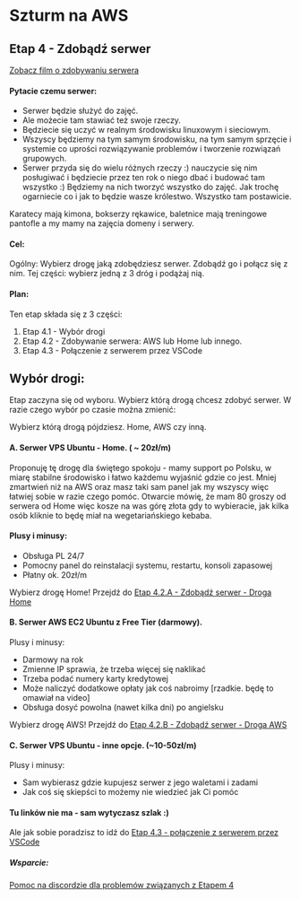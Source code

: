 # Szturm na AWS 

## Etap 4 - Zdobądź serwer

[Zobacz film o zdobywaniu serwera](http://bityl.pl/hrFwi)


#### Pytacie czemu serwer:
- Serwer będzie służyć do zajęć.
- Ale możecie tam stawiać też swoje rzeczy.
- Będziecie się uczyć w realnym środowisku linuxowym i sieciowym.
- Wszyscy będziemy na tym samym środowisku, na tym samym sprzęcie i systemie co uprości rozwiązywanie problemów i tworzenie rozwiązań grupowych. 
- Serwer przyda się do wielu różnych rzeczy :) nauczycie się nim posługiwać i będziecie przez ten rok o niego dbać i budować tam wszystko :) Będziemy na nich tworzyć wszystko do zajęć. Jak trochę ogarniecie co i jak to będzie wasze królestwo. Wszystko tam postawicie.

Karatecy mają kimona, bokserzy rękawice, baletnice mają treningowe pantofle a my mamy na zajęcia domeny i serwery.



#### Cel:
Ogólny: Wybierz drogę jaką zdobędziesz serwer. Zdobądź go i połącz się z nim.
Tej części: wybierz jedną z 3 dróg i podążaj nią.

#### Plan:
Ten etap składa się z 3 części:
1. Etap 4.1 - Wybór drogi
2. Etap 4.2 - Zdobywanie serwera: AWS lub Home lub innego.
3. Etap 4.3 - Połączenie z serwerem przez VSCode


## Wybór drogi:
Etap zaczyna się od wyboru. Wybierz którą drogą chcesz zdobyć serwer. W razie czego wybór po czasie można zmienić:

Wybierz którą drogą pójdziesz.  Home, AWS czy inną.


#### A. Serwer VPS Ubuntu - Home.  ( ~ 20zł/m)

Proponuję tę drogę dla świętego spokoju - mamy support po Polsku, w miarę stabilne środowisko i łatwo każdemu wyjaśnić gdzie co jest. Mniej zmartwień niż na AWS oraz masz taki sam panel jak my wszyscy więc łatwiej sobie w razie czego pomóc. Otwarcie mówię, że mam 80 groszy od serwera od Home więc kosze na was górę złota gdy to wybieracie, jak kilka osób kliknie to będę miał na wegetariańskiego kebaba.


#### Plusy i minusy:
- Obsługa PL 24/7
- Pomocny panel do reinstalacji systemu, restartu, konsoli zapasowej
- Płatny ok. 20zł/m

Wybierz drogę Home! Przejdź do [Etap 4.2.A - Zdobądź serwer - Droga Home](http://bityl.pl/8tLm2)


#### B. Serwer AWS EC2 Ubuntu z Free Tier (darmowy). 

Plusy i minusy:
- Darmowy na rok
- Zmienne IP sprawia, że trzeba więcej się naklikać
- Trzeba podać numery karty kredytowej
- Może naliczyć dodatkowe opłaty jak coś nabroimy [rzadkie. będę to omawiał na video]
- Obsługa dosyć powolna (nawet kilka dni) po angielsku


Wybierz drogę AWS! Przejdź do [Etap 4.2.B - Zdobądź serwer - Droga AWS](http://bityl.pl/i3YCE)

#### C. Serwer VPS Ubuntu - inne opcje. (~10-50zł/m)
Plusy i minusy:
- Sam wybierasz gdzie kupujesz serwer z jego waletami i zadami
- Jak coś się skiepści to możemy nie wiedzieć jak Ci pomóc

#### Tu linków nie ma - sam wytyczasz szlak :) 

Ale jak sobie poradzisz to idź do [Etap 4.3 - połączenie z serwerem przez VSCode](http://bityl.pl/nYH1X)



##### Wsparcie:

[Pomoc na discordzie dla problemów związanych z Etapem 4](https://discord.gg/8YQAaBHh3u)



